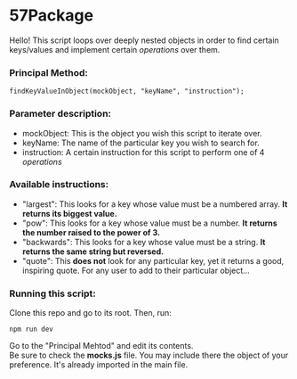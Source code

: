 # 57Package

Hello! This script loops over deeply nested objects in order to find certain keys/values and implement certain _operations_ over them. <br>


### Principal Method:
```
findKeyValueInObject(mockObject, "keyName", "instruction");
```

### Parameter description:

+ mockObject: This is the object you wish this script to iterate over.
+ keyName: The name of the particular key you wish to search for.
+ instruction: A certain instruction for this script to perform one of 4 _operations_

### Available instructions:
+ "largest":    This looks for a key whose value must be a numbered array. __It returns its biggest value.__
+ "pow":        This looks for a key whose value must be a number. __It returns the number raised to the power of 3.__
+ "backwards":  This looks for a key whose value must be a string. __It returns the same string but reversed.__
+ "quote":      This __does not__ look for any particular key, yet it returns a good, inspiring quote. For any user to add to their particular object...

### Running this script:

Clone this repo and go to its root. Then, run:

```
npm run dev
```
Go to the "Principal Mehtod" and edit its contents.
<br>
Be sure to check the __mocks.js__ file. You may include there the object of your preference. It's already imported in the main file.
